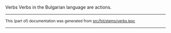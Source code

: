 Verbs
Verbs in the Bulgarian language are actions.

* * *

<small>This (part of) documentation was generated from [src/fst/stems/verbs.lexc](https://github.com/giellalt/lang-bul/blob/main/src/fst/stems/verbs.lexc)</small>

---

